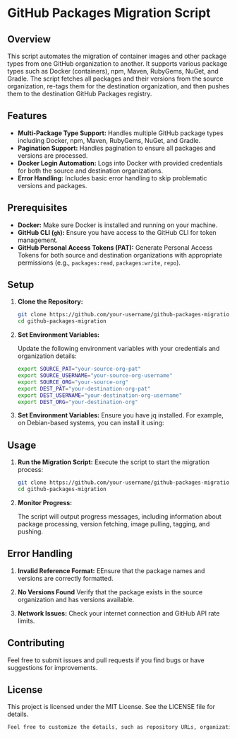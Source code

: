# GitHub Packages Migration Script

## Overview

This script automates the migration of container images and other package types from one GitHub organization to another. It supports various package types such as Docker (containers), npm, Maven, RubyGems, NuGet, and Gradle. The script fetches all packages and their versions from the source organization, re-tags them for the destination organization, and then pushes them to the destination GitHub Packages registry.

## Features

- **Multi-Package Type Support:** Handles multiple GitHub package types including Docker, npm, Maven, RubyGems, NuGet, and Gradle.
- **Pagination Support:** Handles pagination to ensure all packages and versions are processed.
- **Docker Login Automation:** Logs into Docker with provided credentials for both the source and destination organizations.
- **Error Handling:** Includes basic error handling to skip problematic versions and packages.

## Prerequisites

- **Docker:** Make sure Docker is installed and running on your machine.
- **GitHub CLI (`gh`):** Ensure you have access to the GitHub CLI for token management.
- **GitHub Personal Access Tokens (PAT):** Generate Personal Access Tokens for both source and destination organizations with appropriate permissions (e.g., `packages:read`, `packages:write`, `repo`).

## Setup

1. **Clone the Repository:**

   ```bash
   git clone https://github.com/your-username/github-packages-migration.git
   cd github-packages-migration
   
2. **Set Environment Variables:**

    Update the following environment variables with your credentials and organization details:
    ```bash
    export SOURCE_PAT="your-source-org-pat"
    export SOURCE_USERNAME="your-source-org-username"
    export SOURCE_ORG="your-source-org"
    export DEST_PAT="your-destination-org-pat"
    export DEST_USERNAME="your-destination-org-username"
    export DEST_ORG="your-destination-org"

3. **Set Environment Variables:**
    Ensure you have jq installed. For example, on Debian-based systems, you can install it using:

## Usage

1. **Run the Migration Script:**
   Execute the script to start the migration process:

   ```bash
   git clone https://github.com/your-username/github-packages-migration.git
   cd github-packages-migration
   
3. **Monitor Progress:**

    The script will output progress messages, including information about package processing, version fetching, image pulling, tagging, and pushing.

 
## Error Handling

1. **Invalid Reference Format:**
   EEnsure that the package names and versions are correctly formatted.

2. **No Versions Found**
     Verify that the package exists in the source organization and has versions available.

3. **Network Issues:**
    Check your internet connection and GitHub API rate limits.

  
## Contributing
  Feel free to submit issues and pull requests if you find bugs or have suggestions for improvements.
  
## License
  This project is licensed under the MIT License. See the LICENSE file for details.
   
```bash
Feel free to customize the details, such as repository URLs, organization names, and PATs, according to your specific setup.


